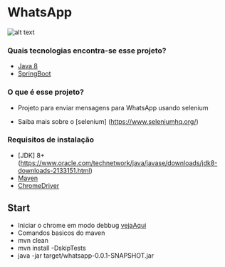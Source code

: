 # WhatsApp #

![alt text](https://github.com/danilocesarmendes/whatsapp/blob/master/src/main/resources/static/images/images1.jpeg?raw=true)

### Quais tecnologias encontra-se esse projeto? ###
* [Java 8](http://www.java.com)
* [SpringBoot](https://spring.io/)

### O que é esse projeto? ###
* Projeto para enviar mensagens para WhatsApp usando selenium

* Saiba mais sobre o [selenium] (https://www.seleniumhq.org/)

### Requisitos de instalação ###
* [JDK] 8+ (https://www.oracle.com/technetwork/java/javase/downloads/jdk8-downloads-2133151.html)
* [Maven](http://maven.apache.org/)
* [ChromeDriver](https://chromedriver.chromium.org/getting-started)

## Start ##
* Iniciar o chrome em modo debbug [vejaAqui](https://blog.chromium.org/2011/05/remote-debugging-with-chrome-developer.html)
* Comandos basicos do maven
* mvn clean
* mvn install -DskipTests
* java -jar target/whatsapp-0.0.1-SNAPSHOT.jar